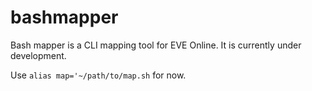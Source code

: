 # bashmapper

Bash mapper is a CLI mapping tool for EVE Online. It is currently under development.

Use `alias map='~/path/to/map.sh` for now.
